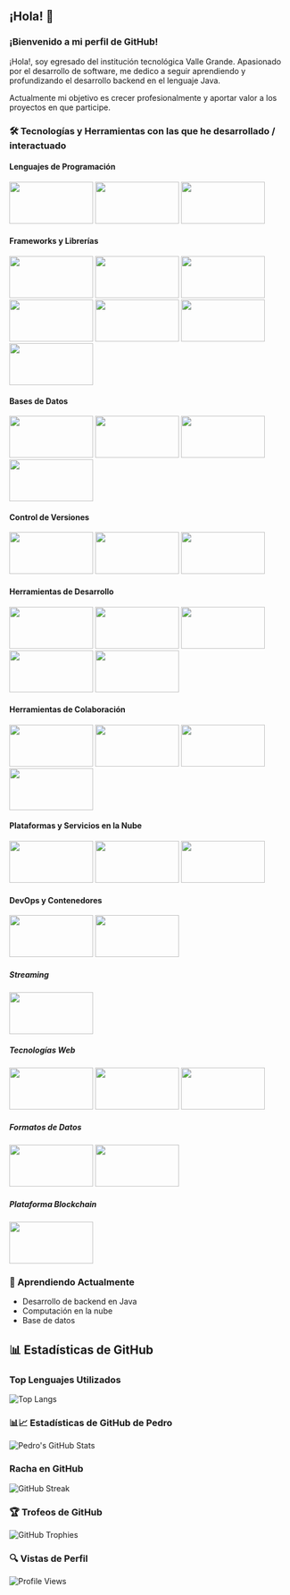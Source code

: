 ## ¡Hola! 👋

### ¡Bienvenido a mi perfil de GitHub!

¡Hola!, soy egresado del institución tecnológica Valle Grande. Apasionado por el desarrollo de software, me dedico a seguir aprendiendo y profundizando el desarrollo backend en el lenguaje Java.

Actualmente mi objetivo es crecer profesionalmente y aportar valor a los proyectos en que participe.

### 🛠️ Tecnologías y Herramientas con las que he desarrollado / interactuado

#### Lenguajes de Programación

<code><img src="https://www.vectorlogo.zone/logos/java/java-ar21.svg" width="150px" height="75px"></code>
<code><img src="https://www.vectorlogo.zone/logos/python/python-ar21.svg" width="150px" height="75px"></code>
<code><img src="https://www.vectorlogo.zone/logos/typescriptlang/typescriptlang-ar21.svg" width="150px" height="75px"></code>

#### Frameworks y Librerías

<code><img src="https://www.vectorlogo.zone/logos/angular/angular-ar21.svg" width="150px" height="75px"></code>
<code><img src="https://www.vectorlogo.zone/logos/nodejs/nodejs-ar21.svg" width="150px" height="75px"></code>
<code><img src="https://www.vectorlogo.zone/logos/springio/springio-ar21.svg" width="150px" height="75px"></code>
<code><img src="https://www.vectorlogo.zone/logos/expressjs/expressjs-ar21.svg" width="150px" height="75px"></code>
<code><img src="https://www.vectorlogo.zone/logos/djangoproject/djangoproject-ar21.svg" width="150px" height="75px"></code>
<code><img src="https://www.vectorlogo.zone/logos/pocoo_flask/pocoo_flask-ar21.svg" width="150px" height="75px"></code>
<code><img src="https://www.vectorlogo.zone/logos/apache_maven/apache_maven-ar21.svg" width="150px" height="75px"></code>

#### Bases de Datos

<code><img src="https://www.vectorlogo.zone/logos/mysql/mysql-ar21.svg" width="150px" height="75px"></code>
<code><img src="https://www.vectorlogo.zone/logos/postgresql/postgresql-ar21.svg" width="150px" height="75px"></code>
<code><img src="https://www.vectorlogo.zone/logos/mongodb/mongodb-ar21.svg" width="150px" height="75px"></code>
<code><img src="https://www.vectorlogo.zone/logos/oracle/oracle-ar21.svg" width="150px" height="75px"></code>

#### Control de Versiones

<code><img src="https://www.vectorlogo.zone/logos/git-scm/git-scm-ar21.svg" width="150px" height="75px"></code>
<code><img src="https://www.vectorlogo.zone/logos/github/github-ar21.svg" width="150px" height="75px"></code>
<code><img src="https://www.vectorlogo.zone/logos/gitlab/gitlab-ar21.svg" width="150px" height="75px"></code>

#### Herramientas de Desarrollo

<code><img src="https://www.vectorlogo.zone/logos/visualstudio_code/visualstudio_code-ar21.svg" width="150px" height="75px"></code>
<code><img src="https://camo.githubusercontent.com/ed27c076646e5d24998771533de0e1c66779115c11ee9a576fe723ce19004a2e/68747470733a2f2f7777772e766563746f726c6f676f2e7a6f6e652f6c6f676f732f6a6574627261696e732f6a6574627261696e732d617232312e737667" width="150px" height="75px"></code>
<code><img src="https://seeklogo.com/images/S/sonarcloud-logo-F3A8371675-seeklogo.com.png" width="150px" height="75px"></code>
<code><img src="https://www.vectorlogo.zone/logos/getpostman/getpostman-ar21.svg" width="150px" height="75px"></code>
<code><img src="https://www.vectorlogo.zone/logos/jupyter/jupyter-ar21.svg" width="150px" height="75px"></code>

#### Herramientas de Colaboración

<code><img src="https://www.vectorlogo.zone/logos/slack/slack-ar21.svg" width="150px" height="75px"></code>
<code><img src="https://www.vectorlogo.zone/logos/trello/trello-ar21.svg" width="150px" height="75px"></code>
<code><img src="https://www.vectorlogo.zone/logos/discord/discord-ar21.svg" width="150px" height="75px"></code>
<code><img src="https://www.vectorlogo.zone/logos/zoomus/zoomus-ar21.svg" width="150px" height="75px"></code>

#### Plataformas y Servicios en la Nube

<code><img src="https://www.vectorlogo.zone/logos/amazon_aws/amazon_aws-ar21.svg" width="150px" height="75px"></code>
<code><img src="https://www.vectorlogo.zone/logos/google_cloud/google_cloud-ar21.svg" width="150px" height="75px"></code>
<code><img src="https://www.vectorlogo.zone/logos/microsoft_azure/microsoft_azure-ar21.svg" width="150px" height="75px"></code>

#### DevOps y Contenedores

<code><img src="https://www.vectorlogo.zone/logos/docker/docker-ar21.svg" width="150px" height="75px"></code>
<code><img src="https://www.vectorlogo.zone/logos/kubernetes/kubernetes-ar21.svg" width="150px" height="75px"></code>

##### Streaming

<code><img src="https://www.vectorlogo.zone/logos/apache_kafka/apache_kafka-ar21.svg" width="150px" height="75px"></code>

##### Tecnologías Web

<code><img src="https://www.vectorlogo.zone/logos/w3_html5/w3_html5-ar21.svg" width="150px" height="75px"></code>
<code><img src="https://www.vectorlogo.zone/logos/w3_css/w3_css-ar21.svg" width="150px" height="75px"></code>
<code><img src="https://www.vectorlogo.zone/logos/javascript/javascript-ar21.svg" width="150px" height="75px"></code>

##### Formatos de Datos

<code><img src="https://www.vectorlogo.zone/logos/json/json-ar21.svg" width="150px" height="75px"></code>
<code><img src="https://www.vectorlogo.zone/logos/yaml/yaml-ar21.svg" width="150px" height="75px"></code>

##### Plataforma Blockchain

<code><img src="https://www.vectorlogo.zone/logos/ethereum/ethereum-ar21.svg" width="150px" height="75px"></code>


### 🌱 Aprendiendo Actualmente

- Desarrollo de backend en Java
- Computación en la nube
- Base de datos

## 📊 Estadísticas de GitHub

### Top Lenguajes Utilizados

![Top Langs](https://github-readme-stats.vercel.app/api/top-langs/?username=pedroluyo&locale=es&layout=compact&langs_count=10&role=OWNER,COLLABORATOR&theme=default)

### 📊📈 Estadísticas de GitHub de Pedro

![Pedro's GitHub Stats](https://github-readme-stats.vercel.app/api?username=pedroluyo&show_icons=true&locale=es&role=OWNER,COLLABORATOR&theme=default)

### Racha en GitHub

![GitHub Streak](https://github-readme-streak-stats.herokuapp.com/?user=pedroluyo&hide_border=false)

### 🏆 Trofeos de GitHub

![GitHub Trophies](https://github-profile-trophy.vercel.app/api/?username=pedroluyo&locale=es)

### 🔍 Vistas de Perfil

![Profile Views](https://profile-counter.glitch.me/pedroluyo/count.svg)
